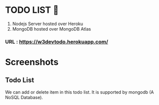 # TODO LIST 📔

1. Nodejs Server hosted over Heroku
2. MongoDB hosted over MongoDB Atlas

### URL : https://w3devtodo.herokuapp.com/

# Screenshots

## Todo List

We can add or delete item in this todo list. It is supported by mongodb (A NoSQL Database).
